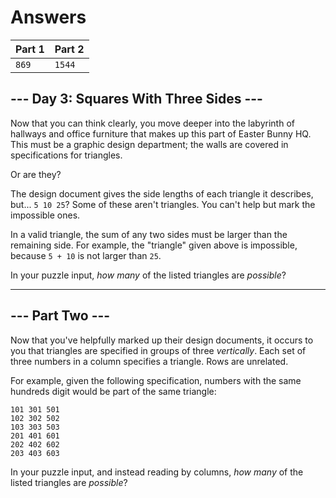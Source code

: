 # Answers

| Part 1 | Part 2 |
|--------|--------|
|  `869` | `1544` |

## --- Day 3: Squares With Three Sides ---

Now that you can think clearly, you move deeper into the labyrinth of hallways and office furniture that makes up this part of Easter Bunny HQ. This must be a graphic design department; the walls are covered in specifications for triangles.

Or are they?

The design document gives the side lengths of each triangle it describes, but... `5 10 25`? Some of these aren't triangles. You can't help but mark the impossible ones.

In a valid triangle, the sum of any two sides must be larger than the remaining side. For example, the "triangle" given above is impossible, because `5 + 10` is not larger than `25`.

In your puzzle input, _how many_ of the listed triangles are _possible_?

-----------------

## --- Part Two ---

Now that you've helpfully marked up their design documents, it occurs to you that triangles are specified in groups of three _vertically_. Each set of three numbers in a column specifies a triangle. Rows are unrelated.

For example, given the following specification, numbers with the same hundreds digit would be part of the same triangle:

    101 301 501
    102 302 502
    103 303 503
    201 401 601
    202 402 602
    203 403 603
    

In your puzzle input, and instead reading by columns, _how many_ of the listed triangles are _possible_?
